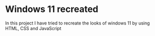# Windows 11 recreated
In this project I have tried to recreate the looks of windows 11 by using HTML, CSS and JavaScript

